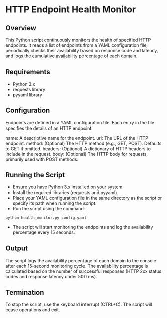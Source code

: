 # HTTP Endpoint Health Monitor
## Overview
This Python script continuously monitors the health of specified HTTP endpoints. It reads a list of endpoints from a YAML configuration file, periodically checks their availability based on response code and latency, and logs the cumulative availability percentage of each domain.
## Requirements
- Python 3.x 
- requests library 
- pyyaml library
## Configuration
Endpoints are defined in a YAML configuration file. Each entry in the file specifies the details of an HTTP endpoint:

name: A descriptive name for the endpoint.
url: The URL of the HTTP endpoint.
method: (Optional) The HTTP method (e.g., GET, POST). Defaults to GET if omitted.
headers: (Optional) A dictionary of HTTP headers to include in the request.
body: (Optional) The HTTP body for requests, primarily used with POST methods.



## Running the Script
- Ensure you have Python 3.x installed on your system. 
- Install the required libraries (requests and pyyaml). 
- Place your YAML configuration file in the same directory as the script or specify its path when running the script. 
- Run the script using the command:

`python health_monitor.py config.yaml`
- The script will start monitoring the endpoints and log the availability percentage every 15 seconds.

## Output
The script logs the availability percentage of each domain to the console after each 15-second monitoring cycle. The availability percentage is calculated based on the number of successful responses (HTTP 2xx status codes and response latency under 500 ms).

## Termination
To stop the script, use the keyboard interrupt (CTRL+C). The script will cease operations and exit.
